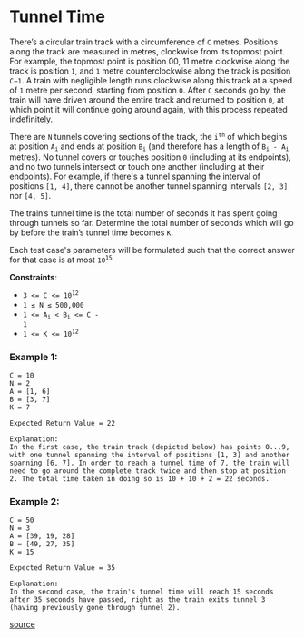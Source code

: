 # Tunnel Time

There’s a circular train track with a circumference of `C` metres. Positions along the track are measured in metres, clockwise from its topmost point. For example, the topmost point is position 00, 11 metre clockwise along the track is position `1`, and `1` metre counterclockwise along the track is position `C−1`.
A train with negligible length runs clockwise along this track at a speed of `1` metre per second, starting from position `0`. After `C` seconds go by, the train will have driven around the entire track and returned to position `0`, at which point it will continue going around again, with this process repeated indefinitely.

There are `N` tunnels covering sections of the track, the <code>i<sup>th</sup></code> of which begins at position <code>A<sub>i</sub></code> and ends at position <code>B<sub>i</sub></code> (and therefore has a length of <code>B<sub>i</sub> - A<sub>i</sub></code> metres). No tunnel covers or touches position `0` (including at its endpoints), and no two tunnels intersect or touch one another (including at their endpoints). For example, if there's a tunnel spanning the interval of positions `[1, 4]`, there cannot be another tunnel spanning intervals `[2, 3]` nor `[4, 5]`.

The train’s tunnel time is the total number of seconds it has spent going through tunnels so far. Determine the total number of seconds which will go by before the train’s tunnel time becomes `K`.

Each test case's parameters will be formulated such that the correct answer for that case is at most <code>10<sup>15</sup></code>

**Constraints**:
- <code>3 <= C <= 10<sup>12</sup></code>
- `1 ≤ N ≤ 500,000`
- <code>1 <= A<sub>i</sub> < B<sub>i</sub> <= C - 1</code>
- <code>1 <= K <= 10<sup>12</sup></code>

### Example 1:
```
C = 10
N = 2
A = [1, 6]
B = [3, 7]
K = 7

Expected Return Value = 22

Explanation:
In the first case, the train track (depicted below) has points 0...9, with one tunnel spanning the interval of positions [1, 3] and another spanning [6, 7]. In order to reach a tunnel time of 7, the train will need to go around the complete track twice and then stop at position 2. The total time taken in doing so is 10 + 10 + 2 = 22 seconds.
```

### Example 2:
```
C = 50
N = 3
A = [39, 19, 28]
B = [49, 27, 35]
K = 15

Expected Return Value = 35

Explanation:
In the second case, the train's tunnel time will reach 15 seconds after 35 seconds have passed, right as the train exits tunnel 3 (having previously gone through tunnel 2).
```

[source](https://www.facebookrecruiting.com/profile/coding_puzzles/?puzzle=1492699897743843)